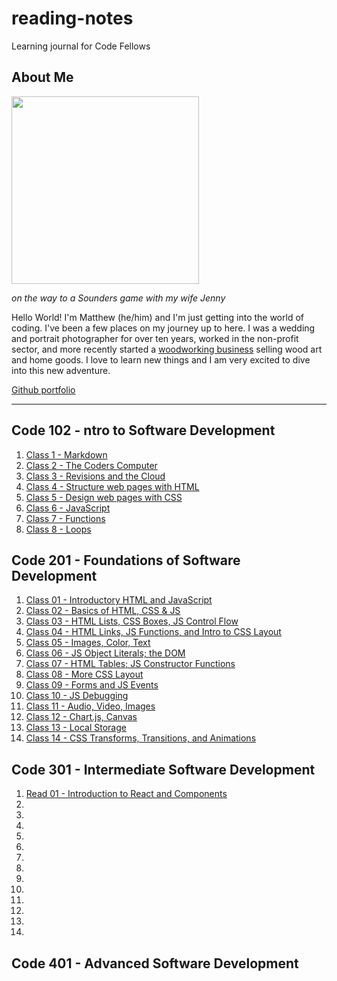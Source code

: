 # reading-notes
Learning journal for Code Fellows

## About Me

<img src="https://user-images.githubusercontent.com/106119331/170121988-12ab9569-1f92-43df-90c4-e6ec3e9a202f.jpg" width=300>

*on the way to a Sounders game with my wife Jenny*

Hello World! I'm Matthew (he/him) and I'm just getting into the world of coding. I've been a few places on my journey up to here. I was a wedding and portrait photographer for over ten years, worked in the non-profit sector, and more recently started a [woodworking business](https://www.zoewoodworks.com) selling wood art and home goods. I love to learn new things and I am very excited to dive into this new adventure. 
  
[Github portfolio](https://github.com/MatthewGebhart)

----


## Code 102 - ntro to Software Development

1. [Class 1 - Markdown](./Code-102-notes/Class-1.md)
2. [Class 2 - The Coders Computer](./Code-102-notes/Class-2.md)
3. [Class 3 - Revisions and the Cloud](./Code-102-notes/Class-3.md)
4. [Class 4 - Structure web pages with HTML](./Code-102-notes/Class-4.md)
5. [Class 5 - Design web pages with CSS](./Code-102-notes/Class-5.md)
6. [Class 6 - JavaScript](./Code-102-notes/Class-6.md)
7. [Class 7 - Functions](./Code-102-notes/Class-7.md)
8. [Class 8 - Loops](./Code-102-notes/Class-8.md)
  
## Code 201 - Foundations of Software Development

01. [Class 01 - Introductory HTML and JavaScript](./class-01.md)
02. [Class 02 - Basics of HTML, CSS & JS](./class-02.md)
03. [Class 03 - HTML Lists, CSS Boxes, JS Control Flow](./class-03.md)
04. [Class 04 - HTML Links, JS Functions, and Intro to CSS Layout](./class-04.md)
05. [Class 05 - Images, Color, Text](./class-05.md)
06. [Class 06 - JS Object Literals; the DOM](./class-06.md)
07. [Class 07 - HTML Tables; JS Constructor Functions](./class-07.md)
08. [Class 08 - More CSS Layout](./class-08.md)
09. [Class 09 - Forms and JS Events](./class-09.md)
10. [Class 10 - JS Debugging](./class-10.md)
11. [Class 11 - Audio, Video, Images](./class-11.md)
12. [Class 12 - Chart.js, Canvas](./class-12.md)
13. [Class 13 - Local Storage](./class-13.md)
14. [Class 14 -  CSS Transforms, Transitions, and Animations](./class-14.md)

## Code 301 - Intermediate Software Development

01. [Read 01 - Introduction to React and Components](./Code-301-notes/class-01.md)
02. 
03. 
04. 
05. 
06. 
07. 
08. 
09. 
10. 
11. 
12. 
13. 
14. 

## Code 401 - Advanced Software Development